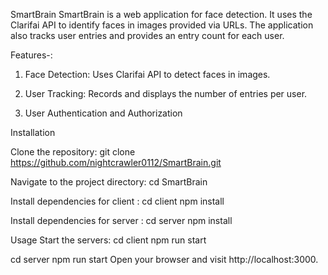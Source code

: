 SmartBrain
SmartBrain is a web application for face detection. It uses the Clarifai API to identify faces in images provided via URLs. The application also tracks user entries and provides an entry count for each user.

Features-:
1) Face Detection: Uses Clarifai API to detect faces in images.

2) User Tracking: Records and displays the number of entries per user.

3) User Authentication and Authorization 

Installation

Clone the repository:
git clone https://github.com/nightcrawler0112/SmartBrain.git

Navigate to the project directory:
cd SmartBrain

Install dependencies for client :
cd client
npm install

Install dependencies for server :
cd server
npm install

Usage
Start the servers:
cd client
npm run start

cd server
npm run start
Open your browser and visit http://localhost:3000.
